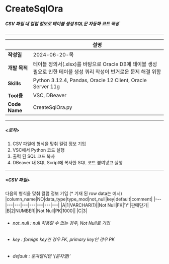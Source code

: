 CreateSqlOra
=============
##### CSV 파일 내 컬럼 정보로 테이블 생성 SQL문 자동화 코드 작성
- - -

||설명|
|---|---|
|**작성일**|2024-06-20-목|
|**개발 목적**|테이블 정의서(.xlsx)를 바탕으로 Oracle DB에 테이블 생성 필요로 인한 테이블 생성 쿼리 작성이 번거로운 문제 해결 위함|
|**Skills**|Python 3.12.4, Pandas, Oracle 12 Client, Oracle Server 11g|
|**Tool용**|VSC, DBeaver|
|**Code Name**|CreateSqlOra.py|
- - -
##### <로직>
1. CSV 파일에 형식을 맞춰 컬럼 정보 기입
2. VSC에서 Python 코드 실행
3. 출력 된 SQL 코드 복사
4. DBeaver 내 SQL Script에 복사한 SQL 코드 붙여넣고 실행
- - -
##### <CSV 파일>
다음의 형식을 맞춰 컬럼 정보 기입
(* 기재 된 row data는 예시)
|column_name|NO|data_type|type_mod|not_null|key|default|comment|
|---|---|---|---|---|---|---|---|
|A|1|VARCHAR(1)||Not Null|FK|'Y'|판매단가|
|B|2|NUMBER||Not Null|PK|1000||
|C|3|
* ###### not_null : null 허용할 수 없는 경우, Not Null로 기입
* ###### key : foreign key인 경우 FK, primary key인 경우 PK
* ###### default : 문자열이면 ‘(문자열)’
